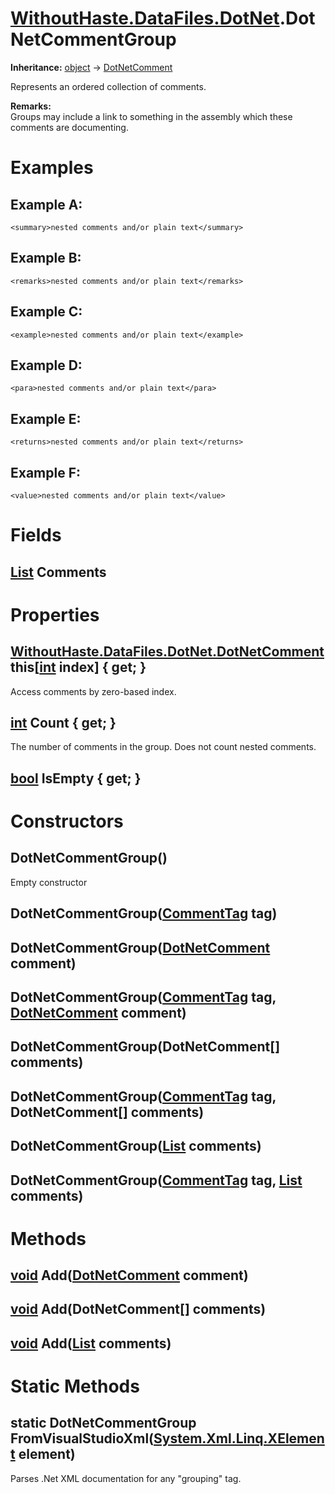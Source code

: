 # [WithoutHaste.DataFiles.DotNet](TableOfContents.WithoutHaste.DataFiles.DotNet.md).DotNetCommentGroup

**Inheritance:** [object](https://docs.microsoft.com/en-us/dotnet/api/system.object) → [DotNetComment](WithoutHaste.DataFiles.DotNet.DotNetComment.md)  

Represents an ordered collection of comments.  

**Remarks:**  
Groups may include a link to something in the assembly which these comments are documenting.  

# Examples

## Example A:

`<summary>nested comments and/or plain text</summary>`  

## Example B:

`<remarks>nested comments and/or plain text</remarks>`  

## Example C:

`<example>nested comments and/or plain text</example>`  

## Example D:

`<para>nested comments and/or plain text</para>`  

## Example E:

`<returns>nested comments and/or plain text</returns>`  

## Example F:

`<value>nested comments and/or plain text</value>`  

# Fields

## [List](https://docs.microsoft.com/en-us/dotnet/api/system.collections.generic.list-1) Comments

# Properties

## [WithoutHaste.DataFiles.DotNet.DotNetComment](WithoutHaste.DataFiles.DotNet.DotNetComment.md) this[[int](https://docs.microsoft.com/en-us/dotnet/api/system.int32) index] { get; }

Access comments by zero-based index.  

## [int](https://docs.microsoft.com/en-us/dotnet/api/system.int32) Count { get; }

The number of comments in the group. Does not count nested comments.  

## [bool](https://docs.microsoft.com/en-us/dotnet/api/system.boolean) IsEmpty { get; }

# Constructors

## DotNetCommentGroup()

Empty constructor  

## DotNetCommentGroup([CommentTag](WithoutHaste.DataFiles.DotNet.CommentTag.md) tag)

## DotNetCommentGroup([DotNetComment](WithoutHaste.DataFiles.DotNet.DotNetComment.md) comment)

## DotNetCommentGroup([CommentTag](WithoutHaste.DataFiles.DotNet.CommentTag.md) tag, [DotNetComment](WithoutHaste.DataFiles.DotNet.DotNetComment.md) comment)

## DotNetCommentGroup(DotNetComment[] comments)

## DotNetCommentGroup([CommentTag](WithoutHaste.DataFiles.DotNet.CommentTag.md) tag, DotNetComment[] comments)

## DotNetCommentGroup([List](https://docs.microsoft.com/en-us/dotnet/api/system.collections.generic.list-1) comments)

## DotNetCommentGroup([CommentTag](WithoutHaste.DataFiles.DotNet.CommentTag.md) tag, [List](https://docs.microsoft.com/en-us/dotnet/api/system.collections.generic.list-1) comments)

# Methods

## [void](https://docs.microsoft.com/en-us/dotnet/api/system.void) Add([DotNetComment](WithoutHaste.DataFiles.DotNet.DotNetComment.md) comment)

## [void](https://docs.microsoft.com/en-us/dotnet/api/system.void) Add(DotNetComment[] comments)

## [void](https://docs.microsoft.com/en-us/dotnet/api/system.void) Add([List](https://docs.microsoft.com/en-us/dotnet/api/system.collections.generic.list-1) comments)

# Static Methods

## static DotNetCommentGroup FromVisualStudioXml([System.Xml.Linq.XElement](https://docs.microsoft.com/en-us/dotnet/api/system.xml.linq.xelement) element)

Parses .Net XML documentation for any "grouping" tag.  

